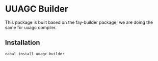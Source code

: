 # UUAGC Builder

This package is built based on the fay-builder package, we are doing the same for uuagc compiler.

## Installation

```shell
cabal install uuagc-builder
```
